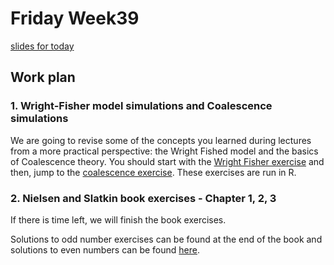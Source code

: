 # Friday Week39

[slides for today](https://github.com/Jilong-Jerome/Evolutionary_Thinking_2022/blob/main/week39/Friday/Week_5_s2.pdf)

## Work plan

### 1. Wright-Fisher model simulations and Coalescence simulations

We are going to revise some of the concepts you learned during lectures from a more practical perspective: the Wright Fished model and the basics of Coalescence theory. You should start with the [Wright Fisher exercise](https://github.com/Bjarke-M/Evolutionary_Thinking_2023/blob/main/week39/Friday/WrightFisherTutorial.Rmd) and then, jump to the [coalescence exercise](CoalTutorial.md). These exercises are run in R.

### 2. Nielsen and Slatkin book exercises - Chapter 1, 2, 3

If there is time left, we will finish the book exercises.

Solutions to odd number exercises can be found at the end of the book and solutions to even numbers can be found [here](http://people.bu.edu/msoren/BI515_2014/EvenNumberedSolutions.pdf).
